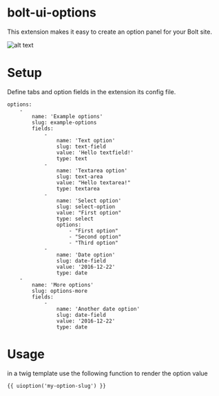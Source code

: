 bolt-ui-options
======================
This extension makes it easy to create an option panel for your Bolt site.

![alt text](https://i.gyazo.com/a0a8e1f591f8840e16b49cb56567a17e.png "Default option screen")


Setup
======================
Define tabs and option fields in the extension its config file.

```
options:
    -
        name: 'Example options'
        slug: example-options
        fields:
            -
                name: 'Text option'
                slug: text-field
                value: 'Hello textfield!'
                type: text
            -
                name: 'Textarea option'
                slug: text-area
                value: "Hello textarea!"
                type: textarea
            -
                name: 'Select option'
                slug: select-option
                value: "First option"
                type: select
                options:
                    - "First option"
                    - "Second option"
                    - "Third option"
            -
                name: 'Date option'
                slug: date-field
                value: '2016-12-22'
                type: date
    -
        name: 'More options'
        slug: options-more
        fields:
            -
                name: 'Another date option'
                slug: date-field
                value: '2016-12-22'
                type: date
```


Usage
======================
in a twig template use the following function to render the option value

```
{{ uioption('my-option-slug') }}
```
